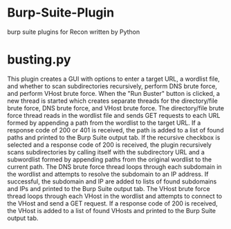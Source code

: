 # Burp-Suite-Plugin
burp suite plugins for Recon written by Python

<h1>busting.py</h1>
This plugin creates a GUI with options to enter a target URL, a wordlist file, and whether to scan subdirectories recursively, perform DNS brute force, and perform VHost brute force. When the "Run Buster" button is clicked, a new thread is started which creates separate threads for the directory/file brute force, DNS brute force, and VHost brute force. The directory/file brute force thread reads in the wordlist file and sends GET requests to each URL formed by appending a path from the wordlist to the target URL. If a response code of 200 or 401 is received, the path is added to a list of found paths and printed to the Burp Suite output tab. If the recursive checkbox is selected and a response code of 200 is received, the plugin recursively scans subdirectories by calling itself with the subdirectory URL and a subwordlist formed by appending paths from the original wordlist to the current path. The DNS brute force thread loops through each subdomain in the wordlist and attempts to resolve the subdomain to an IP address. If successful, the subdomain and IP are added to lists of found subdomains and IPs and printed to the Burp Suite output tab. The VHost brute force thread loops through each VHost in the wordlist and attempts to connect to the VHost and send a GET request. If a response code of 200 is received, the VHost is added to a list of found VHosts and printed to the Burp Suite output tab.
